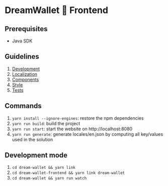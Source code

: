 # DreamWallet 🌙 Frontend

## Prerequisites
* Java SDK

## Guidelines

1. [Development](../master/help/Development.md)
1. [Localization](../master/help/Localization.md)
1. [Components](../master/help/Components.md)
1. [Style](../master/help/Style.md)
1. [Tests](../master/help/Tests.md)

## Commands

1. `yarn install --ignore-engines`: restore the npm dependencies
2. `yarn run build`: build the project
3. `yarn run start`: start the website on http://localhost:8080
4. `yarn run generate`: generate locales/en.json by computing all key/values used in the solution

## Development mode

1. `cd dream-wallet && yarn link`
2. `cd dream-wallet-frontend && yarn link dream-wallet`
3. `cd dream-wallet && yarn run watch`
